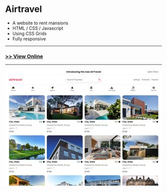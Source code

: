 # Airtravel
- A website to rent mansions
- HTML / CSS / Javascript
- Using CSS Grids
- Fully responsive
---

### [>> View Online](https://thiagowfer.github.io/airtravel/)

---

![Print](./print.jpg)